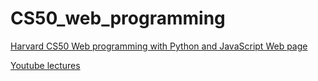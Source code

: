 # CS50_web_programming

[Harvard CS50 Web programming with Python and JavaScript Web page](https://cs50.harvard.edu/web/2020/)

[Youtube lectures](https://www.youtube.com/watch?v=Nn7EX3zkGUo&list=PLhQjrBD2T380xvFSUmToMMzERZ3qB5Ueu)
